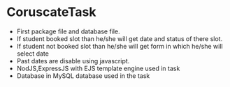 # CoruscateTask
 * First package file and database file.
 * If student booked slot than he/she will get date and status of there slot.
 * If student not booked slot than he/she will get form in which he/she will select date 
 * Past dates are disable using javascript.
 * NodJS,ExpressJS with EJS template engine used in task
 * Database in MySQL database used in the task 
 
